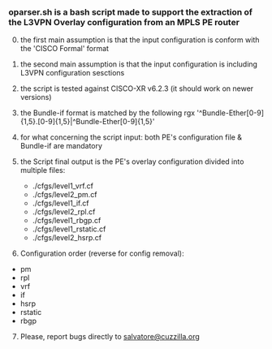 ### oparser.sh is a bash script made to support the extraction of the L3VPN Overlay configuration from an MPLS PE router 

0. the first main assumption is that the input configuration is conform with the 'CISCO Formal' format
1. the second main assumption is that the input configuration is including L3VPN configuration sesctions 
2. the script is tested against CISCO-XR v6.2.3 (it should work on newer versions)
3. the Bundle-if format is matched by the following rgx '^Bundle-Ether[0-9]{1,5}\.[0-9]{1,5}|^Bundle-Ether[0-9]{1,5}'
4. for what concerning the script input: both PE's configuration file & Bundle-if are mandatory
5. the Script final output is the PE's overlay configuration divided into multiple files:
	- ./cfgs/level1_vrf.cf        	
	- ./cfgs/level2_pm.cf 	
	- ./cfgs/level1_if.cf  	
	- ./cfgs/level2_rpl.cf	
	- ./cfgs/level1_rbgp.cf    
	- ./cfgs/level1_rstatic.cf 
	- ./cfgs/level2_hsrp.cf

6. Configuration order (reverse for config removal):
  - pm
  - rpl
  - vrf
  - if
  - hsrp
  - rstatic
  - rbgp

7. Please, report bugs directly to salvatore@cuzzilla.org
